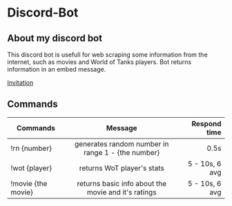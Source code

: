# Discord-Bot

## About my discord bot
This discord bot is usefull for web scraping some information from the internet, such as movies and World of Tanks players.
Bot returns information in an embed message.

[Invitation](https://discord.com/api/oauth2/authorize?client_id=794536380670935060&permissions=0&scope=bot)

## Commands
| Commands                      | Message                                              | Respond time      |
| ------------------------------|:----------------------------------------------------:|------------------:|
| !rn {number}                  | generates random number in range 1 - {the number}    | 0.5s              |
| !wot {player}                 | returns WoT player's stats                           | 5 - 10s, 6 avg    |
| !movie {the movie}            | returns basic info about the movie and it's ratings  | 5 - 10s, 6 avg    |